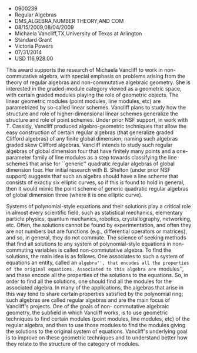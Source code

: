 
* 0900239
* Regular Algebras
* DMS,ALGEBRA,NUMBER THEORY,AND COM
* 08/15/2009,08/04/2009
* Michaela Vancliff,TX,University of Texas at Arlington
* Standard Grant
* Victoria Powers
* 07/31/2014
* USD 116,928.00

This award supports the research of Michaela Vancliff to work in non-commutative
algebra, with special emphasis on problems arising from the theory of regular
algebras and non-commutative algebraic geometry. She is interested in the
graded-module category viewed as a geometric space, with certain graded modules
playing the role of geometric objects. The linear geometric modules (point
modules, line modules, etc) are parametrized by so-called linear schemes.
Vancliff plans to study how the structure and role of higher-dimensional linear
schemes generalize the structure and role of point schemes. Under prior NSF
support, in work with T. Cassidy, Vancliff produced algebro-geometric techniques
that allow the easy construction of certain regular algebras (that generalize
graded Clifford algebras) of any finite global dimension; naming such algebras
graded skew Clifford algebras. Vancliff intends to study such regular algebras
of global dimension four that have finitely many points and a one-parameter
family of line modules as a step towards classifying the line schemes that arise
for ``generic'' quadratic regular algebras of global dimension four. Her initial
research with B. Shelton (under prior NSF support) suggests that such an algebra
should have a line scheme that consists of exactly six elliptic curves, so if
this is found to hold in general, then it would mimic the point scheme of
generic quadratic regular algebras of global dimension three (where it is one
elliptic curve).

Systems of polynomial-style equations and their solutions play a critical role
in almost every scientific field, such as statistical mechanics, elementary
particle physics, quantum mechanics, robotics, crystallography, networking, etc.
Often, the solutions cannot be found by experimentation, and often they are not
numbers but are functions (e.g., differential operators or matrices), and so, in
general, they do not commute. The science of seeking methods that find all
solutions to any system of polynomial-style equations in non-commuting variables
is called non-commutative algebra. To find the solutions, the main idea is as
follows. One associates to such a system of equations an entity, called an
``algebra'', that encodes all the properties of the original equations.
Associated to this algebra are ``modules'', and these encode all the properties
of the solutions to the equations. So, in order to find all the solutions, one
should find all the modules for the associated algebra. In many of the
applications, the algebras that arise in this way tend to share certain
properties satisfied by the polynomial ring; such algebras are called regular
algebras and are the main focus of Vancliff's projects. One of the goals of non-
commutative algebraic geometry, the subfield in which Vancliff works, is to use
geometric techniques to find certain modules (point modules, line modules, etc)
of the regular algebra, and then to use those modules to find the modules giving
the solutions to the original system of equations. Vancliff's underlying goal is
to improve on these geometric techniques and to understand better how they
relate to the structure of the category of modules.




